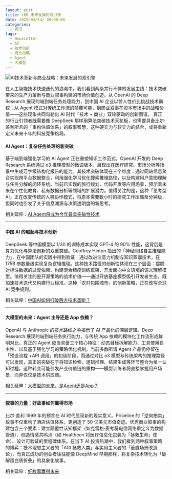 ```yaml
---
layout: post
title: L60_未来发展的双引擎
date: 2025/03/14/ 20:00:00
categories:
  - 资讯
tags:
  - NewsLetter
  - AI
  - 技术创新
  - 商业战略
  - Agent
  - 大模型
---
```

![AI技术革新与商业战略：未来发展的双引擎](https://pics.naaln.com/2025-03-21-860b430989df4832b7b4ffb3d53cabb0-basicBlog)

在人工智能技术快速迭代的浪潮中，我们看到两条并行不悖的发展主线：技术突破带来的生产力革新与商业叙事构建的市场价值创造。从 OpenAI 的 Deep Research 展现的端到端任务处理能力，到中国 AI 企业以惊人性价比挑战技术霸权；从 Agent 模式对传统工作流的颠覆可能，到商业叙事在资本市场中的战略价值——这些现象共同勾勒出 AI 时代「技术 + 商业」双轮驱动的创新图谱。
真正的行业引领者既需要像 DeepSeek 那样用算法突破技术天花板，也需要具备比尔·盖利所言的「重构估值体系」的叙事智慧，这种硬实力与软实力的结合，或将重新定义未来十年的科技竞争格局。

#### AI Agent：复杂任务处理的新突破

基于端到端强化学习的 AI Agent 正在重塑知识工作范式。OpenAI 开发的 Deep Research 系统通过 o3 推理模型的微调版本，展现出在医疗研究、市场分析等场景中生成万字级结构化报告的能力。其技术突破体现在三个维度：通过网站信息聚合实现跨平台数据整合，利用强化学习优化搜索推理路径，以及构建用户意图理解与任务分解的闭环系统。当前已实现的旅行规划、代码开发等应用场景，预示着未来在个性化教育、私有数据分析等领域的扩展潜力。值得关注的是，这种「思考型 AI」正在改变传统的人机协作模式，将原本需要数小时的研究工作压缩至分钟级，但同时也引发了关于信息溯源与决策透明度的新思考。

相关延伸：[AI Agent将成为今年最具突破性技术](https://mp.weixin.qq.com/s/4V7I070t6GSFQQGC7zTt8Q)

---

#### 中国 AI 的崛起与技术创新

DeepSeek 等中国模型以 1/30 的训练成本实现 GPT-4 的 90% 性能，这背后是算力优化与算法创新的双重突破。Geoffrey Hinton 指出的「神经网络自主推理能力」，在中国团队的实践中得到验证：通过改进注意力机制与知识蒸馏技术，在 175B 参数量级实现复杂逻辑推理。这种技术路径的创新性体现在三个层面：摆脱对标注数据的过度依赖、构建混合精度训练框架、开发面向中文语境的语义理解模型。值得关注的是开源策略的战术价值——通过开放基座模型吸引开发者生态，既加速技术迭代又构建行业标准。这种「农村包围城市」的创新策略，正在改写全球 AI 竞争规则。

相关延伸：[中国AI如何打破西方技术垄断？](https://mp.weixin.qq.com/s/2uLEB1F-HM-4d37JDE4s7Q)

---

#### 大模型的未来：Agent 主导还是 App 依赖？

OpenAI 与 Anthropic 的技术路线之争揭示了 AI 产品化的深层逻辑。Deep Research 展现的端到端任务执行能力，与传统 App 依赖的模块化工作流形成鲜明对比。真正的 Agent 应当具备三个核心特征：动态目标拆解能力、工具使用自主性、以及基于强化学习的策略优化机制。当前多数所谓 Agent 产品仍停留在「预设流程 +API 调用」的初级阶段，而通过对比 o3 模型与传统架构的推理路径可以发现，真正的突破在于将知识检索、逻辑推理、结果生成等环节整合为单一认知过程。这种转变可能引发产业价值链的重构——模型训练者将直接掌握用户场景，而非仅仅是技术供应商。

相关延伸：[大模型的未来，是Agent还是App？](https://mp.weixin.qq.com/s/5JzhJIUY3vpz4RGyobI7Ag)

---

#### 叙事的力量：好故事如何赢得市场

比尔·盖利 1999 年的预言在 AI 时代显现新的现实意义。Priceline 的「逆向拍卖」故事不仅重构了酒店估值体系，更创造了 50 亿美元市值奇迹。优秀商业叙事的构建包含三个要素：建立颠覆性认知框架（如克雷格·麦考将电信网络重定义为数据管道）、创造情感共鸣点（如 Healtheon 将医疗信息化包装为「拯救生命」使命）、设计可验证的里程碑体系。在当下 AI 投资热潮中，我们看到两种叙事策略的博弈：技术理想主义者的「AGI 拯救人类」与实用主义者的「垂直场景改造论」，而真正成功的创业者往往能像 DeepMind 早期那样，将复杂技术转化为「破解蛋白质折叠」的具象化故事。

相关延伸：[好故事赢得未来](https://mp.weixin.qq.com/s/NJnbXxyI7s08boHUFIEKDA)


